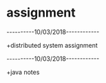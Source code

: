 # assignment


----------10/03/2018------------

+distributed system assignment


----------10/03/2018------------

+java notes